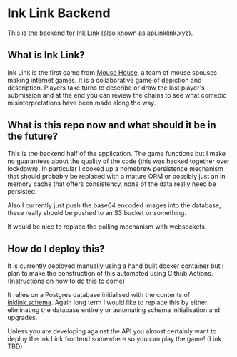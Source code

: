 Ink Link Backend
===

This is the backend for [Ink Link](https://inklink.xyz) (also known as api.inklink.xyz).

What is Ink Link?
---
Ink Link is the first game from [Mouse House](https://twitter.com/mousehousedev), a team of mouse spouses making internet games.
It is a collaborative game of depiction and description.
Players take turns to describe or draw the last player's submission and at the end you can review the chains to see what comedic misinterpretations have been made along the way.

What is this repo now and what should it be in the future?
---
This is the backend half of the application. The game functions but I make no guarantees about the quality of the code (this was hacked together over lockdown). In particular I cooked up a homebrew persistence mechanism that should probably be replaced with a mature ORM or possibly just an in memory cache that offers consistency, none of the data really need be persisted.

Also I currently just push the base64 encoded images into the database, these really should be pushed to an S3 bucket or something.

It would be nice to replace the polling mechanism with websockets.

How do I deploy this?
---
It is currently deployed manually using a hand built docker container but I plan to make the construction of this automated using Github Actions. (Instructions on how to do this to come)

It relies on a Postgres database initialised with the contents of [inklink.schema](inklink.schema). Again long term I would like to replace this by either eliminating the database entirely or automating schema initialisation and upgrades.

Unless you are developing against the API you almost certainly want to deploy the Ink Link frontend somewhere so you can play the game! (Link TBD)

